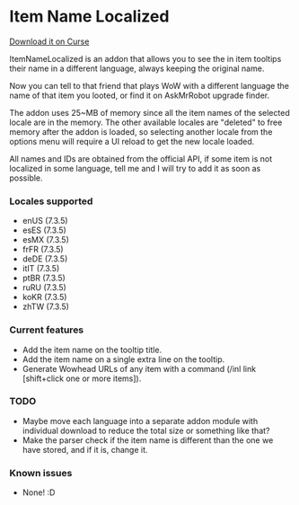 # Item Name Localized

[Download it on Curse](https://mods.curse.com/addons/wow/item-name-localized)

ItemNameLocalized is an addon that allows you to see the in item tooltips their name in a different language, always keeping the original name.

Now you can tell to that friend that plays WoW with a different language the name of that item you looted, or find it on AskMrRobot upgrade finder.

The addon uses 25~MB of memory since all the item names of the selected locale are in the memory. The other available locales are "deleted" to free memory after the addon is loaded, so selecting another locale from the options menu will require a UI reload to get the new locale loaded.

All names and IDs are obtained from the official API, if some item is not localized in some language, tell me and I will try to add it as soon as possible.

### Locales supported
* enUS (7.3.5)
* esES (7.3.5)
* esMX (7.3.5)
* frFR (7.3.5)
* deDE (7.3.5)
* itIT (7.3.5)
* ptBR (7.3.5)
* ruRU (7.3.5)
* koKR (7.3.5)
* zhTW (7.3.5)

### Current features
* Add the item name on the tooltip title.
* Add the item name on a single extra line on the tooltip.
* Generate Wowhead URLs of any item with a command (/inl link [shift+click one or more items]).

### TODO
* Maybe move each language into a separate addon module with individual download to reduce the total size or something like that? 
* Make the parser check if the item name is different than the one we have stored, and if it is, change it.

### Known issues
* None! :D